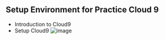 ## Setup Environment for Practice Cloud 9
* Introduction to Cloud9
* Setup Cloud9
![image](https://user-images.githubusercontent.com/4485129/162073604-d9bb5d8e-ccd9-44dd-a472-5b53ff7252d1.png)
